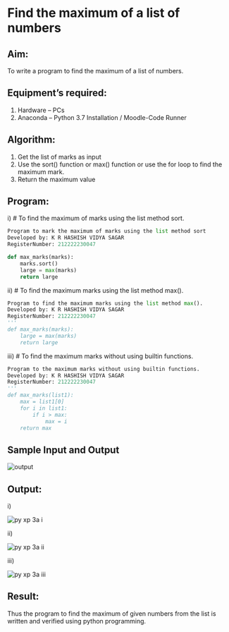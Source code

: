 # Find the maximum of a list of numbers
## Aim:
To write a program to find the maximum of a list of numbers.
## Equipment’s required:
1.	Hardware – PCs
2.	Anaconda – Python 3.7 Installation / Moodle-Code Runner
## Algorithm:
1.	Get the list of marks as input
2.	Use the sort() function or max() function or use the for loop to find the maximum mark.
3.	Return the maximum value
## Program:

i)	# To find the maximum of marks using the list method sort.
```Python
Program to mark the maximum of marks using the list method sort
Developed by: K R HASHISH VIDYA SAGAR
RegisterNumber: 212222230047 

def max_marks(marks):
    marks.sort()
    large = max(marks)
    return large
```

ii)	# To find the maximum marks using the list method max().
```Python
Program to find the maximum marks using the list method max().
Developed by: K R HASHISH VIDYA SAGAR
RegisterNumber: 212222230047
'''
def max_marks(marks):
    large = max(marks)
    return large
```

iii) # To find the maximum marks without using builtin functions.
```Python
Program to the maximum marks without using builtin functions.
Developed by: K R HASHISH VIDYA SAGAR
RegisterNumber: 212222230047
'''
def max_marks(list1):
    max = list1[0]
    for i in list1:
        if i > max:
            max = i
    return max
```
## Sample Input and Output
![output](./img/max_marks1.jpg) 

## Output:

i)

![py xp 3a i](https://user-images.githubusercontent.com/118707521/235308912-05b915a2-02fa-477e-80cb-e8fe614e39f4.png)

ii)

![py xp 3a ii](https://user-images.githubusercontent.com/118707521/235308941-41e87811-6d75-40d2-aa08-96c419b40f68.png)

iii)

![py xp 3a iii](https://user-images.githubusercontent.com/118707521/235308958-5cf49571-881d-4b4b-8cf1-f2320b41482d.png)

## Result:
Thus the program to find the maximum of given numbers from the list is written and verified using python programming.
